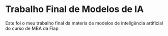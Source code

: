 # Trabalho Final de Modelos de IA

Este foi o meu trabalho final da materia de modelos de inteligência artificial do curso de MBA da Fiap
